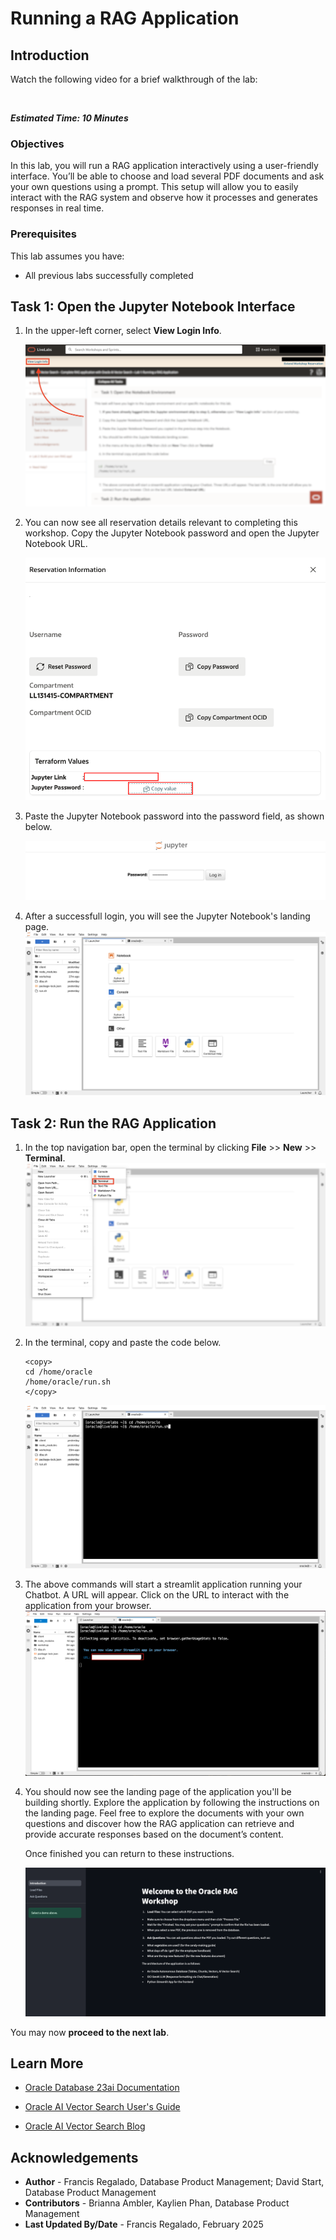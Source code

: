 # Running a RAG Application

## Introduction 

Watch the following video for a brief walkthrough of the lab:

 [](videohub:1_ldgknjmv)
</br>

**_Estimated Time: 10 Minutes_**

### **Objectives**

In this lab, you will run a RAG application interactively using a user-friendly interface. You’ll be able to choose and load several PDF documents and ask your own questions using a prompt. This setup will allow you to easily interact with the RAG system and observe how it processes and generates responses in real time.

### **Prerequisites**
This lab assumes you have:
- All previous labs successfully completed

## Task 1: Open the Jupyter Notebook Interface

1. In the upper-left corner, select **View Login Info**. 

   ![View login info.](images/lab1-1-view-login-info.png)

2. You can now see all reservation details relevant to completing this workshop. Copy the Jupyter Notebook password and open the Jupyter Notebook URL.

   ![Copy the Jupyter Notebook pasword.](images/lab1-2-jupyter-notebook-info.png)

3. Paste the Jupyter Notebook password into the password field, as shown below.

   ![Enter the password.](images/lab1-3-jupyter-login.png)

4. After a successfull login, you will see the Jupyter Notebook's landing page. 
   ![The Jupyter Notebook landing page.](images/lab1-4-landing-page.png)

## Task 2: Run the RAG Application

1. In the top navigation bar, open the terminal by clicking **File** >> **New** >> **Terminal**.
   ![Open the terminal.](images/lab1-5-open-terminal.png)

2. In the terminal, copy and paste the code below.
      ````
      <copy>
      cd /home/oracle
      /home/oracle/run.sh
      </copy>
      ````
      ![Run the code snippet in the terminal.](images/lab1-6-terminal-commands.png)

3. The above commands will start a streamlit application running your Chatbot. A URL will appear. Click on the URL to interact with the application from your browser. 
   ![Launch the app in your browser.](images/lab1-7-app-urls.png)

4. You should now see the landing page of the application you'll be building shortly. Explore the application by following the instructions on the landing page. Feel free to explore the documents with your own questions and discover how the RAG application can retrieve and provide accurate responses based on the document’s content.

   Once finished you can return to these instructions.

   ![View the application landing page.](images/lab1-8-app-landing-page.png)

You may now **proceed to the next lab**.

## Learn More

- [Oracle Database 23ai Documentation](https://docs.oracle.com/en/database/oracle/oracle-database/index.html)

- [Oracle AI Vector Search User's Guide](https://docs.oracle.com/en/database/oracle/oracle-database/23/vecse/whats-new-oracle-ai-vector-search.html)

- [Oracle AI Vector Search Blog](https://blogs.oracle.com/database/post/oracle-announces-general-availability-of-ai-vector-search-in-oracle-database-23ai)


## Acknowledgements
* **Author** - Francis Regalado, Database Product Management; David Start, Database Product Management
* **Contributors** - Brianna Ambler, Kaylien Phan, Database Product Management
* **Last Updated By/Date** - Francis Regalado, February 2025
